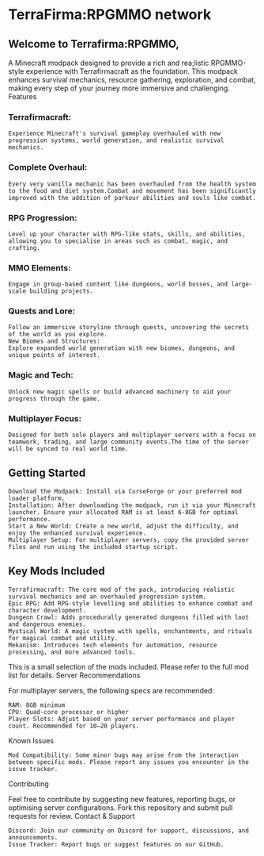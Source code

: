 # TerraFirma:RPGMMO network
## Welcome to Terrafirma:RPGMMO, 
A Minecraft modpack designed to provide a rich and rea;listic RPGMMO-style experience with Terrafirmacraft as the foundation. This modpack enhances survival mechanics, resource gathering, exploration, and combat, making every step of your journey more immersive and challenging.
Features

### Terrafirmacraft: 
    Experience Minecraft's survival gameplay overhauled with new progression systems, world generation, and realistic survival mechanics.
    
### Complete Overhaul:
    Every very vanilla mechanic has been overhauled from the health system to the food and diet system.Combat and movement has been significantly improved with the addition of parkour abilities and souls like combat.

### RPG Progression: 
    Level up your character with RPG-like stats, skills, and abilities, allowing you to specialise in areas such as combat, magic, and crafting.
    
### MMO Elements: 
    Engage in group-based content like dungeons, world bosses, and large-scale building projects.
    
### Quests and Lore:
    Follow an immersive storyline through quests, uncovering the secrets of the world as you explore.
    New Biomes and Structures: 
    Explore expanded world generation with new biomes, dungeons, and unique points of interest.
    
### Magic and Tech: 
    Unlock new magic spells or build advanced machinery to aid your progress through the game.
    
### Multiplayer Focus:
    Designed for both solo players and multiplayer servers with a focus on teamwork, trading, and large community events.The time of the server will be synced to real world time.



## Getting Started

    Download the Modpack: Install via CurseForge or your preferred mod loader platform.
    Installation: After downloading the modpack, run it via your Minecraft launcher. Ensure your allocated RAM is at least 6-8GB for optimal performance.
    Start a New World: Create a new world, adjust the difficulty, and enjoy the enhanced survival experience.
    Multiplayer Setup: For multiplayer servers, copy the provided server files and run using the included startup script.

## Key Mods Included

    Terrafirmacraft: The core mod of the pack, introducing realistic survival mechanics and an overhauled progression system.
    Epic RPG: Add RPG-style levelling and abilities to enhance combat and character development.
    Dungeon Crawl: Adds procedurally generated dungeons filled with loot and dangerous enemies.
    Mystical World: A magic system with spells, enchantments, and rituals for magical combat and utility.
    Mekanism: Introduces tech elements for automation, resource processing, and more advanced tools.

This is a small selection of the mods included. Please refer to the full mod list for details.
Server Recommendations

For multiplayer servers, the following specs are recommended:

    RAM: 8GB minimum
    CPU: Quad-core processor or higher
    Player Slots: Adjust based on your server performance and player count. Recommended for 10–20 players.

Known Issues

    Mod Compatibility: Some minor bugs may arise from the interaction between specific mods. Please report any issues you encounter in the issue tracker.

Contributing

Feel free to contribute by suggesting new features, reporting bugs, or optimising server configurations. Fork this repository and submit pull requests for review.
Contact & Support

    Discord: Join our community on Discord for support, discussions, and announcements.
    Issue Tracker: Report bugs or suggest features on our GitHub.

